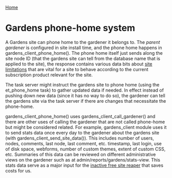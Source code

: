 [Home](../index.md)

Gardens phone-home system
=========================

A Gardens site can phone home to the gardener it belongs to. The *parent gardener* is configured in site install time, and the phone home happens in gardens_client_phone_home(). The phone home itself just sends along the site node ID (that the gardens site can tell from the database name that is applied to the site), the response contains various data bits about [site limitations](limits.md) that are vital for a site to behave according to the current subscription product relevant for the site.

The task server might instruct the gardens site to phone home (using the et_phone_home task) to gather updated data if needed. In effect instead of pushing down new data (since it has no way to do so), the gardener can tell the gardens site via the task server if there are changes that necessitate the phone-home.

gardens_client_phone_home() uses gardens_client_call_gardener() and there are other uses of calling the gardener that are not called phone-home but might be considered related. For example, gardens_client module uses it to send stats data once every day to the gardener about the gardens site (with gardens_client_send_site_data()). This includes number of users, nodes, comments, last node, last comment, etc. timestamp, last login, use of disk space, webforms, number of custom themes, extent of custom CSS, etc. Summaries of this data can be reviewed on different administrative views on the gardener such as at admin/reports/gardens/stats-view. This stats data serve as a major input for the [inactive free site reaper](reaper.md) that saves costs for us.
